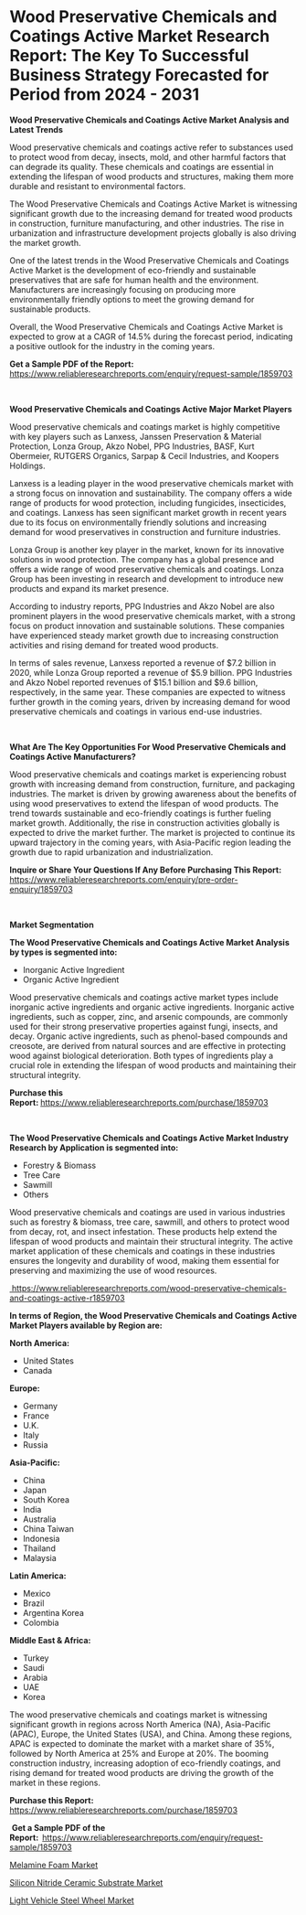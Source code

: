 <p><h1>Wood Preservative Chemicals and Coatings Active Market Research Report: The Key To Successful Business Strategy Forecasted for Period from 2024 - 2031</h1></p><p><strong>Wood Preservative Chemicals and Coatings Active Market Analysis and Latest Trends</strong></p>
<p><p>Wood preservative chemicals and coatings active refer to substances used to protect wood from decay, insects, mold, and other harmful factors that can degrade its quality. These chemicals and coatings are essential in extending the lifespan of wood products and structures, making them more durable and resistant to environmental factors.</p><p>The Wood Preservative Chemicals and Coatings Active Market is witnessing significant growth due to the increasing demand for treated wood products in construction, furniture manufacturing, and other industries. The rise in urbanization and infrastructure development projects globally is also driving the market growth.</p><p>One of the latest trends in the Wood Preservative Chemicals and Coatings Active Market is the development of eco-friendly and sustainable preservatives that are safe for human health and the environment. Manufacturers are increasingly focusing on producing more environmentally friendly options to meet the growing demand for sustainable products.</p><p>Overall, the Wood Preservative Chemicals and Coatings Active Market is expected to grow at a CAGR of 14.5% during the forecast period, indicating a positive outlook for the industry in the coming years.</p></p>
<p><strong>Get a Sample PDF of the Report:&nbsp;</strong> <a href="https://www.reliableresearchreports.com/enquiry/request-sample/1859703">https://www.reliableresearchreports.com/enquiry/request-sample/1859703</a></p>
<p>&nbsp;</p>
<p><strong>Wood Preservative Chemicals and Coatings Active Major Market Players</strong></p>
<p><p>Wood preservative chemicals and coatings market is highly competitive with key players such as Lanxess, Janssen Preservation & Material Protection, Lonza Group, Akzo Nobel, PPG Industries, BASF, Kurt Obermeier, RUTGERS Organics, Sarpap & Cecil Industries, and Koopers Holdings.</p><p>Lanxess is a leading player in the wood preservative chemicals market with a strong focus on innovation and sustainability. The company offers a wide range of products for wood protection, including fungicides, insecticides, and coatings. Lanxess has seen significant market growth in recent years due to its focus on environmentally friendly solutions and increasing demand for wood preservatives in construction and furniture industries.</p><p>Lonza Group is another key player in the market, known for its innovative solutions in wood protection. The company has a global presence and offers a wide range of wood preservative chemicals and coatings. Lonza Group has been investing in research and development to introduce new products and expand its market presence.</p><p>According to industry reports, PPG Industries and Akzo Nobel are also prominent players in the wood preservative chemicals market, with a strong focus on product innovation and sustainable solutions. These companies have experienced steady market growth due to increasing construction activities and rising demand for treated wood products.</p><p>In terms of sales revenue, Lanxess reported a revenue of $7.2 billion in 2020, while Lonza Group reported a revenue of $5.9 billion. PPG Industries and Akzo Nobel reported revenues of $15.1 billion and $9.6 billion, respectively, in the same year. These companies are expected to witness further growth in the coming years, driven by increasing demand for wood preservative chemicals and coatings in various end-use industries.</p></p>
<p>&nbsp;</p>
<p><strong>What Are The Key Opportunities For Wood Preservative Chemicals and Coatings Active Manufacturers?</strong></p>
<p><p>Wood preservative chemicals and coatings market is experiencing robust growth with increasing demand from construction, furniture, and packaging industries. The market is driven by growing awareness about the benefits of using wood preservatives to extend the lifespan of wood products. The trend towards sustainable and eco-friendly coatings is further fueling market growth. Additionally, the rise in construction activities globally is expected to drive the market further. The market is projected to continue its upward trajectory in the coming years, with Asia-Pacific region leading the growth due to rapid urbanization and industrialization.</p></p>
<p><strong>Inquire or Share Your Questions If Any Before Purchasing This Report:</strong> <a href="https://www.reliableresearchreports.com/enquiry/pre-order-enquiry/1859703">https://www.reliableresearchreports.com/enquiry/pre-order-enquiry/1859703</a></p>
<p>&nbsp;</p>
<p><strong>Market Segmentation</strong></p>
<p><strong>The Wood Preservative Chemicals and Coatings Active Market Analysis by types is segmented into:</strong></p>
<p><ul><li>Inorganic Active Ingredient</li><li>Organic Active Ingredient</li></ul></p>
<p><p>Wood preservative chemicals and coatings active market types include inorganic active ingredients and organic active ingredients. Inorganic active ingredients, such as copper, zinc, and arsenic compounds, are commonly used for their strong preservative properties against fungi, insects, and decay. Organic active ingredients, such as phenol-based compounds and creosote, are derived from natural sources and are effective in protecting wood against biological deterioration. Both types of ingredients play a crucial role in extending the lifespan of wood products and maintaining their structural integrity.</p></p>
<p><strong>Purchase this Report:&nbsp;</strong><a href="https://www.reliableresearchreports.com/purchase/1859703">https://www.reliableresearchreports.com/purchase/1859703</a></p>
<p>&nbsp;</p>
<p><strong>The Wood Preservative Chemicals and Coatings Active Market Industry Research by Application is segmented into:</strong></p>
<p><ul><li>Forestry & Biomass</li><li>Tree Care</li><li>Sawmill</li><li>Others</li></ul></p>
<p><p>Wood preservative chemicals and coatings are used in various industries such as forestry & biomass, tree care, sawmill, and others to protect wood from decay, rot, and insect infestation. These products help extend the lifespan of wood products and maintain their structural integrity. The active market application of these chemicals and coatings in these industries ensures the longevity and durability of wood, making them essential for preserving and maximizing the use of wood resources.</p></p>
<p><a href="https://www.reliableresearchreports.com/wood-preservative-chemicals-and-coatings-active-r1859703">&nbsp;https://www.reliableresearchreports.com/wood-preservative-chemicals-and-coatings-active-r1859703</a></p>
<p><strong>In terms of Region, the Wood Preservative Chemicals and Coatings Active Market Players available by Region are:</strong></p>
<p>
    <p> <strong> North America: </strong>
        <ul>
            <li>United States</li>
            <li>Canada</li>
        </ul>
        </p> 
    <p> <strong> Europe: </strong>
        <ul>
            <li>Germany</li>
            <li>France</li>
            <li>U.K.</li>
            <li>Italy</li>
            <li>Russia</li>
        </ul>
        </p> 
    <p> <strong> Asia-Pacific: </strong>
        <ul>
            <li>China</li>
            <li>Japan</li>
            <li>South Korea</li>
            <li>India</li>
            <li>Australia</li>
            <li>China Taiwan</li>
            <li>Indonesia</li>
            <li>Thailand</li>
            <li>Malaysia</li>
        </ul>
        </p> 
    <p> <strong> Latin America: </strong>
        <ul>
            <li>Mexico</li>
            <li>Brazil</li>
            <li>Argentina Korea</li>
            <li>Colombia</li>
        </ul>
        </p> 
    <p> <strong> Middle East & Africa: </strong>
        <ul>
            <li>Turkey</li>
            <li>Saudi</li>
            <li>Arabia</li>
            <li>UAE</li>
            <li>Korea</li>
        </ul>
    </p>
    </p>
<p><p>The wood preservative chemicals and coatings market is witnessing significant growth in regions across North America (NA), Asia-Pacific (APAC), Europe, the United States (USA), and China. Among these regions, APAC is expected to dominate the market with a market share of 35%, followed by North America at 25% and Europe at 20%. The booming construction industry, increasing adoption of eco-friendly coatings, and rising demand for treated wood products are driving the growth of the market in these regions.</p></p>
<p><strong>Purchase this Report: </strong><a href="https://www.reliableresearchreports.com/purchase/1859703">https://www.reliableresearchreports.com/purchase/1859703</a></p>
<p>&nbsp;<strong>Get a Sample PDF of the Report:&nbsp;&nbsp;</strong><a href="https://www.reliableresearchreports.com/enquiry/request-sample/1859703">https://www.reliableresearchreports.com/enquiry/request-sample/1859703</a></p>
<p><strong></strong></p>
<p><p><a href="https://medium.com/@ransomohns/global-melamine-foam-market-sector-types-applications-market-player-strategies-regional-growth-da8156321612">Melamine Foam Market</a></p><p><a href="https://medium.com/@richard_ellings/global-silicon-nitride-ceramic-substrate-market-size-and-market-trends-analysis-by-regional-8f48b56e1fa6">Silicon Nitride Ceramic Substrate Market</a></p><p><a href="https://github.com/AmbushAL/Market-Research-Report-List-1/blob/main/light-vehicle-steel-wheel-market.md">Light Vehicle Steel Wheel Market</a></p></p>